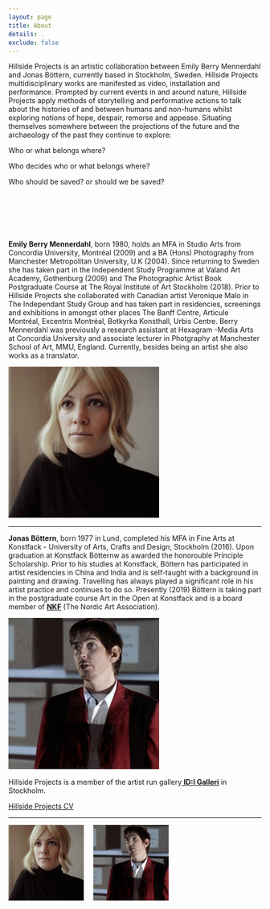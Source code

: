 ```yaml
---
layout: page
title: About
details: .
exclude: false
---
```

Hillside Projects is an artistic collaboration between Emily Berry Mennerdahl and Jonas Böttern, currently based in Stockholm, Sweden. Hillside Projects multidisciplinary works are manifested as video, installation and performance. Prompted by current events in and around nature, Hillside Projects apply methods of storytelling and performative actions to talk about the histories of and between humans and non-humans whilst exploring notions of hope, despair, remorse and appease. Situating themselves somewhere between the projections of the future and the archaeology of the past they continue to explore:

Who or what belongs where? 

Who decides who or what belongs where? 

Who should be saved? or should we be saved?





![]()

![]()

![]()

**Emily Berry Mennerdahl**, born 1980, holds an MFA in Studio Arts from Concordia University, Montréal (2009) and a BA (Hons) Photography from Manchester Metropolitan University, U.K (2004). Since returning to Sweden she has taken part in the Independent Study Programme at Valand Art Academy, Gothenburg (2009) and The Photographic Artist Book Postgraduate Course at The Royal Institute of Art Stockholm (2018). Prior to Hillside Projects she collaborated with Canadian artist Veronique Malo in The Independant Study Group and has taken part in residencies, screenings and exhibitions in amongst other places The Banff Centre, Articule Montréal, Excentris Montréal, Botkyrka Konsthall, Urbis Centre. Berry Mennerdahl was previously a research assistant at Hexagram -Media Arts at Concordia University and associate lecturer in Photgraphy at Manchester School of Art, MMU, England. Currently, besides being an artist she also works as a translator.

![](/images/Emily_Mennerdahl.jpg)

****

**Jonas Böttern**, born 1977 in Lund, completed his MFA in Fine Arts at Konstfack - University of Arts, Crafts and Design, Stockholm (2016). Upon graduation at Konstfack Bötternw as awarded the honorouble Principle Scholarship. Prior to his studies at Konstfack, Böttern has participated in artist residencies in China and India and is self-taught with a background in painting and drawing. Travelling has always played a significant role in his artist practice and continues to do so. Presently (2019) Böttern is taking part in the postgraduate course Art in the Open at Konstfack and is a board member of [**NKF**](http://nkfsweden.org/) (The Nordic Art Association).

![](/images/Jonas_Bottern.jpg)

Hillside Projects is a member of the artist run gallery[ **ID:I Galleri**](http://idigalleri.org/) in Stockholm. 

[Hillside Projects CV](/cv.html)

<hr

<hr>

<div class="text-center">
  <img src="/images/Emily_Mennerdahl.jpg" alt="Emily Mennerdahl, Hillside Projects" title="Emily Mennerdahl, Hillside Projects" width="150" style="display: inline;" />
  <img src="/images/Jonas_Bottern.jpg" alt="Jonas Böttern, Hillside Projects" title="Jonas Böttern, Hillside Projects" width="150" style="display: inline; margin-left:15px;"/>
</div>
